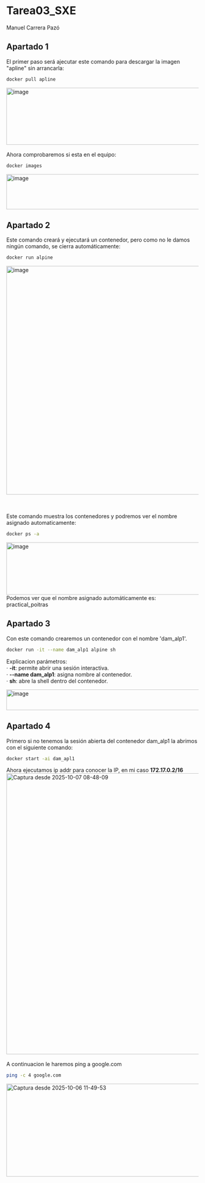 # Tarea03_SXE
Manuel Carrera Pazó
## Apartado 1 
El primer paso será ajecutar este comando para descargar la imagen "apline" sin arrancarla:
```bash
docker pull apline
```
<img width="746" height="149" alt="image" src="https://github.com/user-attachments/assets/97ac2d37-fac0-4326-bfbf-ec20bbda171e" />
<br><br>
Ahora comprobaremos si esta en el equipo:


```bash
docker images
```
<img width="693" height="92" alt="image" src="https://github.com/user-attachments/assets/ce9ea08e-b9b4-4120-89b3-580d09e48a30" />  

## Apartado 2
Este comando creará y ejecutará un contenedor, pero como no le damos ningún comando, se cierra automáticamente:
```bash
docker run alpine
```
<img width="946" height="598" alt="image" src="https://github.com/user-attachments/assets/2b89e707-0108-4ad9-9e34-331a89664c04" />

<br><br>
Este comando muestra los contenedores y podremos ver el nombre asignado automaticamente:
```bash
docker ps -a
```
<img width="1127" height="137" alt="image" src="https://github.com/user-attachments/assets/e8bdec7c-f449-467d-9e17-b5b4804e12cd" />
Podemos ver que el nombre asignado automáticamente es: practical_poitras

## Apartado 3
Con este comando crearemos un contenedor con el nombre 'dam_alp1'.
```bash
docker run -it --name dam_alp1 alpine sh
```
Explicacion parámetros:  
· **-it**: permite abrir una sesión interactiva.  
· **--name dam_alp1**: asigna nombre al contenedor.  
· **sh**: abre la shell dentro del contenedor.  

<img width="710" height="54" alt="image" src="https://github.com/user-attachments/assets/0c049fe6-8de0-4a59-b255-828e41a6a6af" />

## Apartado 4
Primero si no tenemos la sesión abierta del contenedor dam_alp1 la abrimos con el siguiente comando:
```bash
docker start -ai dam_apl1
```  
Ahora ejecutamos ip addr para conocer la IP, en mi caso **172.17.0.2/16**
<img width="875" height="735" alt="Captura desde 2025-10-07 08-48-09" src="https://github.com/user-attachments/assets/c25ac108-119c-4e5f-95b8-94a2cd0ee896" />
<br><br>
A continuacion le haremos ping a google.com
```bash
ping -c 4 google.com
```
<img width="612" height="243" alt="Captura desde 2025-10-06 11-49-53" src="https://github.com/user-attachments/assets/73fa8b72-b966-42f4-981e-bf1151b612b8" />
